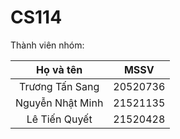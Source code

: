 # CS114
Thành viên nhóm:

|     Họ và tên     |    MSSV    |
| :---------------: | :--------: |
| Trương Tấn Sang   | 20520736   |
| Nguyễn Nhật Minh  | 21521135   |
| Lê Tiến Quyết     | 21520428   |
